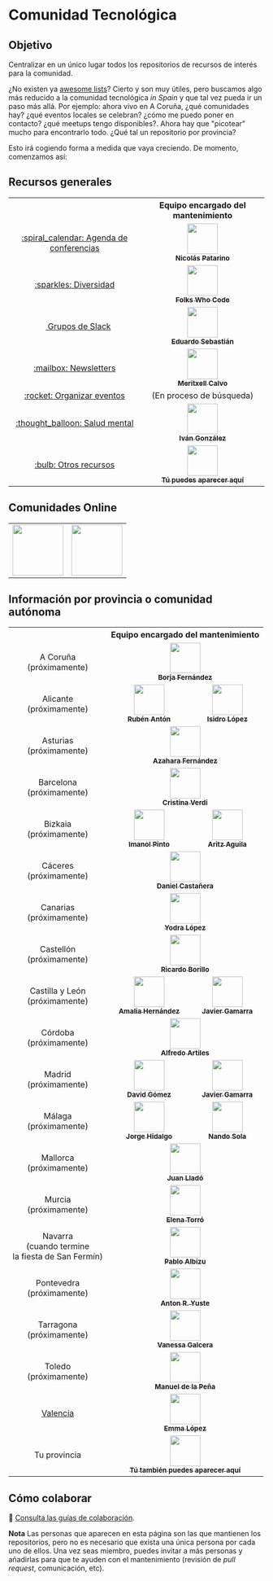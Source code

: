 # Comunidad Tecnológica

## Objetivo

Centralizar en un único lugar todos los repositorios de recursos de interés para la comunidad.

¿No existen ya [awesome lists](https://github.com/sindresorhus/awesome)? Cierto y son muy útiles, pero buscamos algo más reducido a la comunidad tecnológica _in Spain_ y que tal vez pueda ir un paso más allá. Por ejemplo: ahora vivo en A Coruña, ¿qué comunidades hay? ¿qué eventos locales se celebran? ¿cómo me puedo poner en contacto? ¿qué meetups tengo disponibles?. Ahora hay que "picotear" mucho para encontrarlo todo. ¿Qué tal un repositorio por provincia?

Esto irá cogiendo forma a medida que vaya creciendo. De momento, comenzamos así:

## Recursos generales

<table>
  <tr>
    <th></th>
    <th>Equipo encargado del mantenimiento</th>
  </tr>
  <!-- CONFERENCIAS -->
  <tr>
    <td align="center">
      <a href="https://github.com/npatarino/tech-conferences-spain">
        :spiral_calendar: Agenda de conferencias
      </a>
    </td>
    <td align="center">
      <a href="https://github.com/npatarino">
        <img src="https://avatars0.githubusercontent.com/u/209096?s=460&v=4" width="60px" alt=""><br />
        <sub><b>Nicolás Patarino</b></sub>
      </a>
    </td>
  </tr>
  <!-- DIVERSIDAD -->
  <tr>
    <td align="center">
      <a href="https://github.com/folkswhocode/awesome-diversity">
        :sparkles: Diversidad
      </a>
    </td>
    <td align="center">
      <a href="https://github.com/folkswhocode">
        <img src="https://avatars3.githubusercontent.com/u/31612966?s=200&v=4"  width="60px" alt=""><br />
        <sub><b>Folks Who Code</b></sub>
      </a>
    </td>
  </tr>
  <!-- GRUPOS DE SLACK -->
  <tr>
    <td align="center">
      <a href="https://github.com/comunidad-tecnologica/awesome-spanish-slack-dev-groups">
        <img src="https://a.slack-edge.com/4a5c4/marketing/img/meta/favicon-32.png" width="14px" alt=""> Grupos de Slack
      </a>
    </td>
    <td align="center">
      <a href="https://github.com/esebastian">
        <img src="https://avatars0.githubusercontent.com/u/577074?s=460&v=4" width="60px" alt=""><br />
        <sub><b>Eduardo Sebastián</b></sub>
      </a>
    </td>
  </tr>
  <!-- NEWSLETTERS -->
  <tr>
    <td align="center">
      <a href="https://github.com/comunidad-tecnologica/newsletters">
        :mailbox: Newsletters
      </a>
    </td>
    <td align="center">
      <a href="https://github.com/mericp">
        <img src="https://avatars3.githubusercontent.com/u/5872813?s=460&v=4" width="60px" alt=""><br />
        <sub><b>Meritxell Calvo</b></sub>
      </a>
    </td>
  </tr>
  <!-- ORGANIZAR EVENTOS -->
  <tr>
    <td align="center">
      <a href="https://github.com/comunidad-tecnologica/organizar-eventos">
        :rocket: Organizar eventos
      </a>
    </td>
    <td align="center">
      (En proceso de búsqueda)
    </td>
  </tr>
  <!-- SALUD MENTAL -->
  <tr>
    <td align="center">
      <a href="https://github.com/dreamingechoes/awesome-mental-health">
         :thought_balloon: Salud mental
      </a>
    </td>
    <td align="center">
      <a href="https://github.com/dreamingechoes">
        <img src="https://avatars2.githubusercontent.com/u/4928335?s=460&v=4" width="60px" alt=""><br />
        <sub><b>Iván González</b></sub>
      </a>
    </td>
  </tr>
  <!-- INVITACIÓN A NUEVAS COLABORACIONES -->
  <tr>
    <td align="center">
      <a href="https://github.com/comunidad-tecnologica/comunidad-tecnologica/blob/master/CONTRIBUTING.md">
        :bulb: Otros recursos
      </a>
    </td>
    <td align="center">
      <a href="https://github.com/comunidad-tecnologica/comunidad-tecnologica/blob/master/CONTRIBUTING.md">
        <img src="https://github.com/identicons/jasonlong.png" width="60px" alt=""><br />
        <sub><b>Tú puedes aparecer aquí</b></sub>
      </a>
    </td>
  </tr>
</table>

## Comunidades Online

<table>
  <tr>
    <td align="center">
      <a href="https://comunidadcode.com" title="Comunidad Code">
        <img src="https://pbs.twimg.com/profile_images/937250050945757184/AALgMvAX_400x400.jpg" width="100px" alt="">
      </a>
    </td>
    <td align="center">
      <a href="https://northemquality.github.io" title="Northem Quality">
        <img src="https://pbs.twimg.com/profile_images/1090562930813358080/lFBjWWt-_400x400.jpg" width="100px" alt="">
      </a>
    </td>
  </tr>
</table>

## Información por provincia o comunidad autónoma

<table>
  <tr>
    <th></th>
    <th colspan="2">Equipo encargado del mantenimiento</th>
  </tr>
  <!-- A CORUÑA -->
  <tr>
    <td align="center">
      A Coruña<br />(próximamente)
    </td>
    <td align="center" colspan="2">
      <a href="https://github.com/BorjaL">
        <img src="https://avatars0.githubusercontent.com/u/570759?s=460&v=4" width="60px" alt=""><br />
        <sub><b>Borja Fernández</b></sub>
      </a>
    </td>
  </tr>
  <!-- ALICANTE -->
  <tr>
    <td align="center">
      Alicante<br />(próximamente)
    </td>
    <td align="center">
      <a href="https://github.com/rubocoptero">
        <img src="https://avatars3.githubusercontent.com/u/2010472?s=460&v=4" width="60px" alt=""><br />
        <sub><b>Rubén Antón</b></sub
      </a>
    </td>
    <td align="center">
      <a href="https://github.com/islomar">
        <img src="https://avatars1.githubusercontent.com/u/966013?s=460&v=4" width="60px" alt=""><br />
        <sub><b>Isidro López</b></sub>
      </a>
    </td>
  </tr>
  <!-- ASTURIAS -->
  <tr>
    <td align="center">
      Asturias<br />(próximamente)
    </td>
    <td align="center" colspan="2">
      <a href="https://github.com/azaharafernandezguizan">
        <img src="https://avatars3.githubusercontent.com/u/13187806?s=400&v=4" width="60px" alt=""><br />
        <sub><b>Azahara Fernández</b></sub>
      </a>
    </td>
  </tr>
  <!-- BARCELONA -->
  <tr>
    <td align="center">
      Barcelona<br />(próximamente)
    </td>
    <td align="center" colspan="2">
      <a href="https://github.com/cristinaverdi">
        <img src="https://avatars0.githubusercontent.com/u/13377065?s=460&v=4" width="60px" alt=""><br />
        <sub><b>Cristina Verdi</b></sub>
      </a>
    </td>
  </tr>
  <!-- BIZKAIA -->
  <tr>
    <td align="center">
      Bizkaia<br />(próximamente)
    </td>
    <td align="center">
      <a href="https://github.com/ipinto">
        <img src="https://avatars0.githubusercontent.com/u/5419129?s=460&v=4" width="60px" alt=""><br />
        <sub><b>Imanol Pinto</b></sub>
      </a>
    </td>
    <td align="center">
      <a href="https://github.com/aaguila">
        <img src="https://avatars3.githubusercontent.com/u/6283257?s=460&v=4" width="60px" alt=""><br />
        <sub><b>Aritz Aguila</b></sub>
      </a>
    </td>
  </tr>
  <!-- CÁCERES -->
  <tr>
    <td align="center">
      Cáceres<br />(próximamente)
    </td>
    <td align="center" colspan="2">
      <a href="https://github.com/guldoe">
        <img src="https://avatars3.githubusercontent.com/u/6005590?s=460&v=4" width="60px" alt=""><br />
        <sub><b>Daniel Castañera</b></sub>
      </a>
    </td>
  </tr>
  <!-- CANARIAS -->
  <tr>
    <td align="center">
      Canarias<br />(próximamente)
    </td>
    <td align="center" colspan="2">
      <a href="https://github.com/yodra">
        <img src="https://avatars0.githubusercontent.com/u/7188403?s=460&v=4" width="60px" alt=""><br />
        <sub><b>Yodra López</b></sub>
      </a>
    </td>
  </tr>
  <!-- CASTELLÓN -->
  <tr>
    <td align="center">
      Castellón<br />(próximamente)
    </td>
    <td align="center" colspan="2">
      <a href="https://github.com/borillo">
        <img src="https://avatars1.githubusercontent.com/u/570960?s=460&v=4" width="60px" alt=""><br />
        <sub><b>Ricardo Borillo</b></sub>
      </a>
    </td>
  </tr>
  <!-- CASTILLA Y LEÓN -->
  <tr>
    <td align="center">
      Castilla y León<br />(próximamente)
    </td>
    <td align="center">
      <a href="https://github.com/amaliahern">
        <img src="https://avatars0.githubusercontent.com/u/304761?s=460&v=4" width="60px" alt=""><br />
        <sub><b>Amalia Hernández</b></sub>
      </a>
    </td>
    <td align="center">
      <a href="https://github.com/nhpatt">
        <img src="https://avatars0.githubusercontent.com/u/340653?s=460&v=4" width="60px" alt=""><br />
        <sub><b>Javier Gamarra</b></sub>
      </a>
    </td>
  </tr>
  <!-- CÓRDOBA -->
  <tr>
    <td align="center">
      Córdoba<br />(próximamente)
    </td>
    <td align="center" colspan="2">
      <a href="https://github.com/aartiles">
        <img src="https://avatars0.githubusercontent.com/u/92608?s=460&v=4" width="60px" alt=""><br />
        <sub><b>Alfredo Artiles</b></sub>
      </a>
    </td>
  </tr>
  <!-- MADRID -->
  <tr>
    <td align="center">
      Madrid<br />(próximamente)
    </td>
    <td align="center">
      <a href="https://github.com/dgomezg">
        <img src="https://avatars2.githubusercontent.com/u/1894346?s=460&v=4" width="60px" alt=""><br />
        <sub><b>David Gómez</b></sub>
      </a>
    </td>
    <td align="center">
      <a href="https://github.com/nhpatt">
        <img src="https://avatars0.githubusercontent.com/u/340653?s=460&v=4" width="60px" alt=""><br />
        <sub><b>Javier Gamarra</b></sub>
      </a>
    </td>
  </tr>
  <!-- MÁLAGA -->
  <tr>
    <td align="center">
      Málaga<br />(próximamente)
    </td>
    <td align="center">
      <a href="https://github.com/deors">
        <img src="https://avatars3.githubusercontent.com/u/4376867?s=460&v=4" width="60px" alt=""><br />
        <sub><b>Jorge Hidalgo</b></sub>
      </a>
    </td>
    <td align="center">
      <a href="https://github.com/nandosola">
        <img src="https://avatars3.githubusercontent.com/u/125445?s=460&v=4" width="60px" alt=""><br />
        <sub><b>Nando Sola</b></sub>
      </a>
    </td>
  </tr>
  <!-- MALLORCA -->
  <tr>
    <td align="center">
      Mallorca<br />(próximamente)
    </td>
    <td align="center" colspan="2">
      <a href="https://github.com/jllado">
        <img src="https://avatars0.githubusercontent.com/u/628929?s=460&v=4" width="60px" alt=""><br />
        <sub><b>Juan Lladó</b></sub>
      </a>
    </td>
  </tr>
  <!-- MURCIA -->
  <tr>
    <td align="center">
      Murcia<br />(próximamente)
    </td>
    <td align="center" colspan="2">
      <a href="https://github.com/elenatorro">
        <img src="https://avatars0.githubusercontent.com/u/3824953?s=460&v=4" width="60px" alt=""><br />
        <sub><b>Elena Torró</b></sub>
      </a>
    </td>
  </tr>
  <!-- NAVARRA -->
  <tr>
    <td align="center">
      Navarra<br />(cuando termine<br />la fiesta de San Fermín)
    </td>
    <td align="center" colspan="2">
      <a href="https://github.com/pabloalbizu">
        <img src="https://avatars0.githubusercontent.com/u/3223601?s=460&v=4" width="60px" alt=""><br />
        <sub><b>Pablo Albizu</b></sub>
      </a>
    </td>
  </tr>
  <!-- PONTEVEDRA -->
  <tr>
    <td align="center">
      Pontevedra<br />(próximamente)
    </td>
    <td align="center" colspan="2">
      <a href="https://github.com/antonmry">
        <img src="https://avatars2.githubusercontent.com/u/7526373?s=460&v=4" width="60px" alt=""><br />
        <sub><b>Anton R. Yuste</b></sub>
      </a>
    </td>
  </tr>
  <!-- TARRAGONA -->
  <tr>
    <td align="center">
      Tarragona<br />(próximamente)
    </td>
    <td align="center" colspan="2">
      <a href="https://github.com/vgalcera">
        <img src="https://pbs.twimg.com/profile_images/600353062658641921/pKjyZM9U_400x400.jpg" width="60px" alt=""><br />
        <sub><b>Vanessa Galcera</b></sub>
      </a>
    </td>
  </tr>
  <!-- TOLEDO -->
  <tr>
    <td align="center">
      Toledo<br />(próximamente)
    </td>
    <td align="center" colspan="2">
      <a href="https://github.com/mdelapenya">
        <img src="https://avatars3.githubusercontent.com/u/951580?s=460&v=4" width="60px" alt=""><br />
        <sub><b>Manuel de la Peña</b></sub>
      </a>
    </td>
  </tr>
  <!-- VALENCIA -->
  <tr>
    <td align="center">
      <a href="https://github.com/comunidad-tecnologica/valencia">
        Valencia
      </a>
    </td>
    <td align="center" colspan="2">
      <a href="https://github.com/hell03610">
        <img src="https://avatars0.githubusercontent.com/u/581607?s=460&v=4" width="60px" alt=""><br />
        <sub><b>Emma López</b></sub>
      </a>
    </td>
  </tr>
  <!-- INVITACIÓN A NUEVAS COLABORACIONES -->
  <tr>
    <td align="center">
      Tu provincia
    </td>
    <td align="center" colspan="2">
      <a href="https://github.com/comunidad-tecnologica/comunidad-tecnologica/blob/master/CONTRIBUTING.md">
        <img src="https://github.com/identicons/jasonlong.png" width="60px" alt=""><br />
        <sub><b>Tú también puedes aparecer aquí</b></sub>
      </a>
    </td>
  </tr>
</table>

## Cómo colaborar

:book: [Consulta las guías de colaboración](CONTRIBUTING.md).

**Nota** Las personas que aparecen en esta página son las que mantienen los repositorios, pero no es necesario que exista una única persona por cada uno de ellos. Una vez seas miembro, puedes invitar a más personas y añadirlas para que te ayuden con el mantenimiento (revisión de _pull request_, comunicación, etc).
